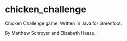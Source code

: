 # chicken_challenge

Chicken Challenge game. Written in Java for Greenfoot.

By Matthew Schroyer and Elizabeth Haase.
